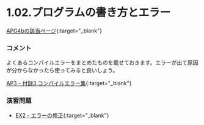 1.02.プログラムの書き方とエラー
==================

[APG4bの該当ページ](https://atcoder.jp/contests/APG4b/tasks/APG4b_c){:target="_blank"}

### コメント
よくあるコンパイルエラーをまとめたものを載せておきます。エラーが出て原因が分からなかったら使ってみると良いしょう。

[AP3 - 付録3.コンパイルエラー集](https://atcoder.jp/contests/APG4b/tasks/APG4b_am){:target="_blank"}

### 演習問題

- [EX2 - エラーの修正](https://atcoder.jp/contests/APG4b/tasks/APG4b_cu){:target="_blank"}
